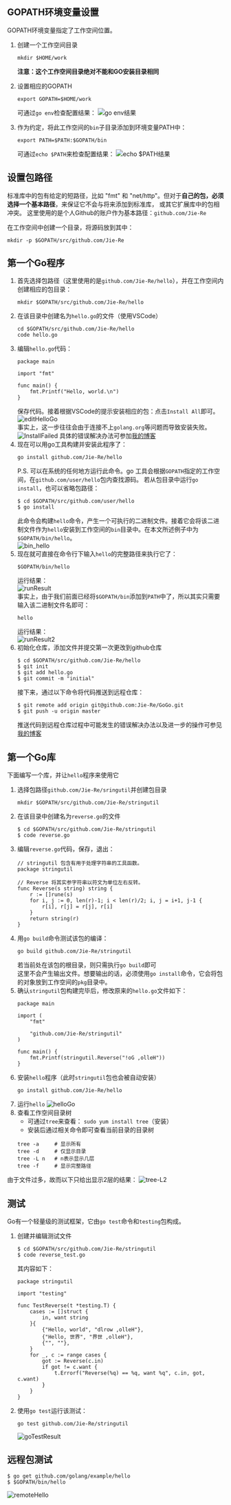 ## GOPATH环境变量设置
GOPATH环境变量指定了工作空间位置。
1. 创建一个工作空间目录
    ```
    mkdir $HOME/work
    ```
    **注意：这个工作空间目录绝对不能和GO安装目录相同**
2. 设置相应的GOPATH
    ```
    export GOPATH=$HOME/work
    ```
    
    可通过`go env`检查配置结果：
    ![go env结果](https://github.com/Jie-Re/MyImages/raw/master/ServiceComputingGraphs/goenv.PNG)
3. 作为约定，将此工作空间的`bin`子目录添加到环境变量PATH中：
    ```
    export PATH=$PATH:$GOPATH/bin
    ```

    可通过`echo $PATH`来检查配置结果：
    ![echo $PATH结果](https://github.com/Jie-Re/MyImages/raw/master/ServiceComputingGraphs/echoPath.PNG)
## 设置包路径
标准库中的包有给定的短路径，比如 "fmt" 和 "net/http"。但对于**自己的包，必须选择一个基本路径**，来保证它不会与将来添加到标准库， 或其它扩展库中的包相冲突。
这里使用的是个人Github的账户作为基本路径：`github.com/Jie-Re`

在工作空间中创建一个目录，将源码放到其中：
```
mkdir -p $GOPATH/src/github.com/Jie-Re
```

## 第一个Go程序
1. 首先选择包路径（这里使用的是`github.com/Jie-Re/hello`），并在工作空间内创建相应的包目录：
    ```
    mkdir $GOPATH/src/github.com/Jie-Re/hello
    ```
2. 在该目录中创建名为`hello.go`的文件（使用VSCode）
    ```
    cd $GOPATH/src/github.com/Jie-Re/hello
    code hello.go
    ```
3. 编辑`hello.go`代码：
    ```
    package main

    import "fmt"
    
    func main() {
    	fmt.Printf("Hello, world.\n")
    }
    ```
    保存代码。接着根据VSCode的提示安装相应的包：点击`Install All`即可。
    ![editHelloGo](https://github.com/Jie-Re/MyImages/raw/master/ServiceComputingGraphs/editHelloGo.PNG)  
    事实上，这一步往往会由于连接不上`golang.org`等问题而导致安装失败。  
    ![InstallFailed](https://github.com/Jie-Re/MyImages/raw/master/ServiceComputingGraphs/InstallFailed.PNG)
    具体的错误解决办法可参加[我的博客](https://blog.csdn.net/xxiangyusb/article/details/100858000)  
3. 现在可以用go工具构建并安装此程序了：
    ```
    go install github.com/Jie-Re/hello
    ```
    P.S. 可以在系统的任何地方运行此命令。go 工具会根据`GOPATH`指定的工作空间，在`github.com/user/hello`包内查找源码。
    若从包目录中运行`go install`，也可以省略包路径：
    ```
    $ cd $GOPATH/src/github.com/user/hello
    $ go install
    ```
    此命令会构建`hello`命令，产生一个可执行的二进制文件。接着它会将该二进制文件作为`hello`安装到工作空间的`bin`目录中。在本文所述例子中为`$GOPATH/bin/hello`。  
    ![bin_hello](https://github.com/Jie-Re/MyImages/raw/master/ServiceComputingGraphs/bin_hello.PNG)
4. 现在就可直接在命令行下输入`hello`的完整路径来执行它了：
    ```
    $GOPATH/bin/hello
    ```
    运行结果：  
    ![runResult](https://github.com/Jie-Re/MyImages/raw/master/ServiceComputingGraphs/runResult.PNG)  
    事实上，由于我们前面已经将`$GOPATH/bin`添加到`PATH`中了，所以其实只需要输入该二进制文件名即可：  
    ```
    hello
    ```
    运行结果：  
    ![runResult2](https://github.com/Jie-Re/MyImages/raw/master/ServiceComputingGraphs/runResult2.PNG)
5. 初始化仓库，添加文件并提交第一次更改到github仓库
    ```
    $ cd $GOPATH/src/github.com/Jie-Re/hello
    $ git init
    $ git add hello.go
    $ git commit -m "initial"
    ```
    接下来，通过以下命令将代码推送到远程仓库：
    ```
    $ git remote add origin git@github.com:Jie-Re/GoGo.git
    $ git push -u origin master
    ```
    推送代码到远程仓库过程中可能发生的错误解决办法以及进一步的操作可参见[我的博客](https://blog.csdn.net/xxiangyusb/article/details/100858000)

## 第一个Go库
下面编写一个库，并让`hello`程序来使用它
1. 选择包路径`github.com/Jie-Re/sringutil`并创建包目录
    ```
    mkdir $GOPATH/src/github.com/Jie-Re/stringutil
    ```
2. 在该目录中创建名为`reverse.go`的文件
    ```
    $ cd $GOPATH/src/github.com/Jie-Re/stringutil
    $ code reverse.go
    ```
3. 编辑`reverse.go`代码，保存，退出：
    ```
    // stringutil 包含有用于处理字符串的工具函数。
    package stringutil
    
    // Reverse 将其实参字符串以符文为单位左右反转。
    func Reverse(s string) string {
    	r := []rune(s)
    	for i, j := 0, len(r)-1; i < len(r)/2; i, j = i+1, j-1 {
    		r[i], r[j] = r[j], r[i]
    	}
    	return string(r)
    }
    ```
4. 用`go build`命令测试该包的编译：
    ```
    go build github.com/Jie-Re/stringutil
    ```
    若当前处在该包的根目录，则只需执行`go build`即可  
    这里不会产生输出文件。想要输出的话，必须使用`go install`命令，它会将包的对象放到工作空间的`pkg`目录中。
5. 确认`stringutil`包构建完毕后，修改原来的`hello.go`文件如下：
    ```
    package main
    
    import (
    	"fmt"
    
    	"github.com/Jie-Re/stringutil"
    )
    
    func main() {
    	fmt.Printf(stringutil.Reverse("!oG ,olleH"))
    }
    ```
6. 安装`hello`程序（此时`stringutil`包也会被自动安装）
    ```
    go install github.com/Jie-Re/hello
    ```
7. 运行`hello`
![helloGo](https://github.com/Jie-Re/MyImages/raw/master/ServiceComputingGraphs/helloGo.PNG)
8. 查看工作空间目录树
    - 可通过`tree`来查看：
    `sudo yum install tree`（安装）
    - 安装后通过相关命令即可查看当前目录的目录树
    ```
    tree -a     # 显示所有
    tree -d     # 仅显示目录
    tree -L n   # n表示显示几层
    tree -f     # 显示完整路径
    ```
由于文件过多，故而以下只给出显示2层的结果：
![tree-L2](https://github.com/Jie-Re/MyImages/raw/master/ServiceComputingGraphs/tree-L2.PNG)

## 测试
Go有一个轻量级的测试框架，它由`go test`命令和`testing`包构成。
1. 创建并编辑测试文件
    ```
    $ cd $GOPATH/src/github.com/Jie-Re/stringutil
    $ code reverse_test.go
    ```
    其内容如下：
    ```
    package stringutil
    
    import "testing"
    
    func TestReverse(t *testing.T) {
    	cases := []struct {
    		in, want string
    	}{
    		{"Hello, world", "dlrow ,olleH"},
    		{"Hello, 世界", "界世 ,olleH"},
    		{"", ""},
    	}
    	for _, c := range cases {
    		got := Reverse(c.in)
    		if got != c.want {
    			t.Errorf("Reverse(%q) == %q, want %q", c.in, got, c.want)
    		}
    	}
    }
    ```
2. 使用`go test`运行该测试：
    ```
    go test github.com/Jie-Re/stringutil
    ```
    ![goTestResult](https://github.com/Jie-Re/MyImages/raw/master/ServiceComputingGraphs/goTestResult.png)

## 远程包测试
```
$ go get github.com/golang/example/hello
$ $GOPATH/bin/hello
```
![remoteHello](https://github.com/Jie-Re/MyImages/raw/master/ServiceComputingGraphs/remoteHello.PNG)
